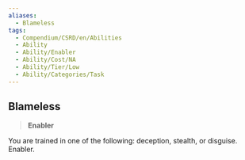 ```yaml
---
aliases:
  - Blameless
tags:
  - Compendium/CSRD/en/Abilities
  - Ability
  - Ability/Enabler
  - Ability/Cost/NA
  - Ability/Tier/Low
  - Ability/Categories/Task
---
```

    
      
## Blameless      
>**Enabler**    
      
You are trained in one of the following: deception, stealth, or disguise. Enabler.